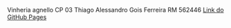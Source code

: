 Vinheria agnello CP 03
Thiago Alessandro Gois Ferreira
RM 562446
[Link do GitHub Pages](https://github.com/ThiagoGois12/vinheria-agnello-checkpoint03.git)